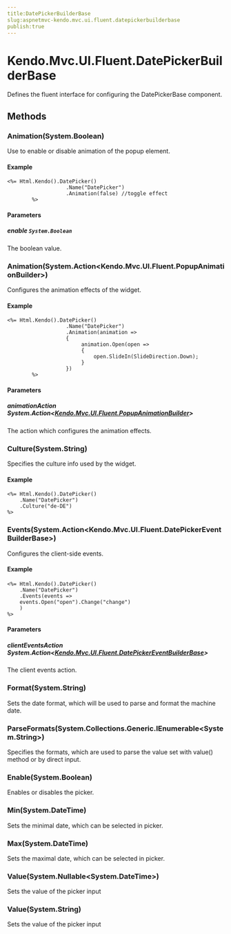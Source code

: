 ```yaml
---
title:DatePickerBuilderBase
slug:aspnetmvc-kendo.mvc.ui.fluent.datepickerbuilderbase
publish:true
---
```


# Kendo.Mvc.UI.Fluent.DatePickerBuilderBase
Defines the fluent interface for configuring the DatePickerBase component.



## Methods

### Animation(System.Boolean)
Use to enable or disable animation of the popup element.


#### Example

    <%= Html.Kendo().DatePicker()
        	           .Name("DatePicker")
        	           .Animation(false) //toggle effect
        	%>
        


#### Parameters

##### enable `System.Boolean`
The boolean value.




### Animation(System.Action\<Kendo.Mvc.UI.Fluent.PopupAnimationBuilder\>)
Configures the animation effects of the widget.


#### Example

    <%= Html.Kendo().DatePicker()
        	           .Name("DatePicker")
        	           .Animation(animation =>
        	           {
        		            animation.Open(open =>
        		            {
        		                open.SlideIn(SlideDirection.Down);
        		            }
        	           })
        	%>
        


#### Parameters

##### animationAction System.Action<[Kendo.Mvc.UI.Fluent.PopupAnimationBuilder](/api/wrappers/aspnet-mvc/Kendo.Mvc.UI.Fluent/PopupAnimationBuilder)>
The action which configures the animation effects.




### Culture(System.String)
Specifies the culture info used by the widget.


#### Example

    <%= Html.Kendo().DatePicker()
        .Name("DatePicker")
        .Culture("de-DE")
    %>
        




### Events(System.Action\<Kendo.Mvc.UI.Fluent.DatePickerEventBuilderBase\>)
Configures the client-side events.


#### Example

    <%= Html.Kendo().DatePicker()
        .Name("DatePicker")
        .Events(events =>
        events.Open("open").Change("change")
        )
    %>
        


#### Parameters

##### clientEventsAction System.Action<[Kendo.Mvc.UI.Fluent.DatePickerEventBuilderBase](/api/wrappers/aspnet-mvc/Kendo.Mvc.UI.Fluent/DatePickerEventBuilderBase)>
The client events action.




### Format(System.String)
Sets the date format, which will be used to parse and format the machine date.





### ParseFormats(System.Collections.Generic.IEnumerable\<System.String\>)
Specifies the formats, which are used to parse the value set with value() method or by direct input.





### Enable(System.Boolean)
Enables or disables the picker.





### Min(System.DateTime)
Sets the minimal date, which can be selected in picker.





### Max(System.DateTime)
Sets the maximal date, which can be selected in picker.





### Value(System.Nullable\<System.DateTime\>)
Sets the value of the picker input





### Value(System.String)
Sets the value of the picker input






